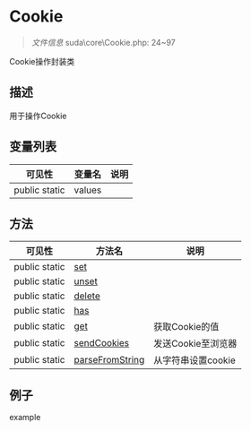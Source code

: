 #  Cookie 

> *文件信息* suda\core\Cookie.php: 24~97


Cookie操作封装类


## 描述



用于操作Cookie
 
## 变量列表
| 可见性 |  变量名   | 说明 |
|--------|----|------|
 | public  static  | values | | 
## 方法

 
| 可见性 | 方法名 | 说明 |
|--------|-------|------|
 |  public  static|[set](Cookie/set.md) |  |
 |  public  static|[unset](Cookie/unset.md) |  |
 |  public  static|[delete](Cookie/delete.md) |  |
 |  public  static|[has](Cookie/has.md) |  |
 |  public  static|[get](Cookie/get.md) | 获取Cookie的值 |
 |  public  static|[sendCookies](Cookie/sendCookies.md) | 发送Cookie至浏览器 |
 |  public  static|[parseFromString](Cookie/parseFromString.md) | 从字符串设置cookie |
## 例子

example